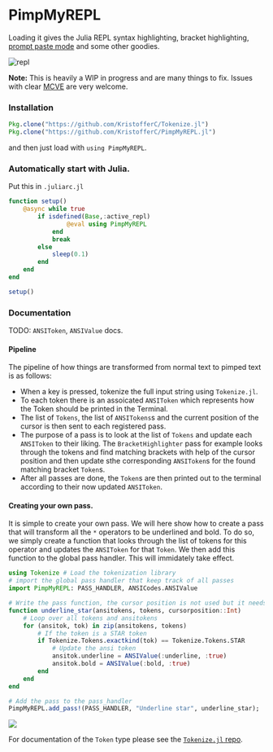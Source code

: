 # PimpMyREPL

Loading it gives the Julia REPL syntax highlighting, bracket highlighting, [prompt paste mode](https://github.com/JuliaLang/julia/pull/17599) and some other goodies.

![repl](https://media.giphy.com/media/l0HlyCECiFySyUdBS/giphy.gif)

**Note:** This is heavily a WIP in progress and are many things to fix. Issues with clear [MCVE](http://stackoverflow.com/help/mcve) are very welcome.

### Installation

```jl
Pkg.clone("https://github.com/KristofferC/Tokenize.jl")
Pkg.clone("https://github.com/KristofferC/PimpMyREPL.jl")
```

and then just load with `using PimpMyREPL`.

### Automatically start with Julia.

Put this in `.juliarc.jl`

```jl
function setup()
    @async while true
        if isdefined(Base,:active_repl)
                @eval using PimpMyREPL
            end
            break
        else
            sleep(0.1)
        end
    end
end

setup()
```

### Documentation

TODO: `ANSIToken`, `ANSIValue` docs.

#### Pipeline

The pipeline of how things are transformed from normal text to pimped text is as follows:

* When a key is pressed, tokenize the full input string using `Tokenize.jl`.
* To each token there is an assoicated `ANSIToken` which represents how the Token should be
printed in the Terminal.
* The list of `Tokens`, the list of `ANSITokens`s and the current position of the cursor is then sent to each registered pass.
* The purpose of a pass is to look at the list of `Tokens` and update each `ANSIToken` to their liking. The `BracketHighlighter` pass for example looks through the tokens and find matching brackets with help of the cursor position and then update sthe corresponding `ANSIToken`s for the found matching bracket `Token`s.
* After all passes are done, the `Token`s are then printed out to the terminal according to their now updated `ANSIToken`.

#### Creating your own pass.

It is simple to create your own pass. We will here show how to create a pass that will transform all the `*` operators to be underlined and bold. To do so, we simply create a function that looks through the list of tokens for this operator and updates the `ANSIToken` for that `Token`. We then add this function to the global pass handler. This will immidately take effect. 

```jl
using Tokenize # Load the tokenization library
# import the global pass handler that keep track of all passes
import PimpMyREPL: PASS_HANDLER, ANSICodes.ANSIValue

# Write the pass function, the cursor position is not used but it needs to be given an argument
function underline_star(ansitokens, tokens, cursorposition::Int)
    # Loop over all tokens and ansitokens
    for (ansitok, tok) in zip(ansitokens, tokens)
        # If the token is a STAR token
        if Tokenize.Tokens.exactkind(tok) == Tokenize.Tokens.STAR
            # Update the ansi token
            ansitok.underline = ANSIValue(:underline, :true)
            ansitok.bold = ANSIValue(:bold, :true)
        end
    end
end

# Add the pass to the pass_handler
PimpMyREPL.add_pass!(PASS_HANDLER, "Underline star", underline_star);
```

![](https://media.giphy.com/media/l0HlTd7DfONd0N9jG/giphy.gif)

For documentation of the `Token` type please see the [`Tokenize.jl` repo](https://github.com/KristofferC/Tokenize.jl).
